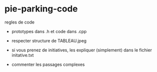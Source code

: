 # pie-parking-code

regles de code

- prototypes dans .h et code dans .cpp

- respecter structure de TABLEAU.jpeg

- si vous prenez de initiatives, les expliquer (simplement) dans le fichier initative.txt

- commenter les passages complexes


